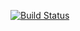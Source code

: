 [![Build Status](https://travis-ci.org/willxu1234/cse110lab6.svg?branch=master)](https://travis-ci.org/willxu1234/cse110lab6)
